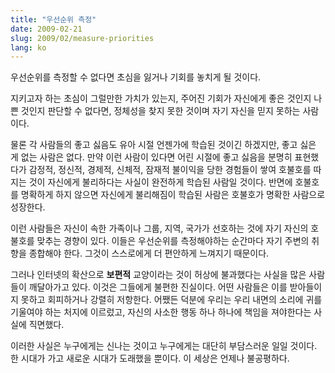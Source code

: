 ```yaml
---
title: "우선순위 측정"
date: 2009-02-21
slug: 2009/02/measure-priorities
lang: ko
---
```


우선순위를 측정할 수 없다면 초심을 잃거나 기회를 놓치게 될 것이다.

지키고자 하는 초심이 그럴만한 가치가 있는지, 주어진 기회가 자신에게 좋은 것인지 나쁜 것인지 판단할 수 없다면, 정체성을 찾지 못한 것이며 자기 자신을 믿지 못하는 사람이다.

물론 각 사람들의 좋고 싫음도 유아 시절 언젠가에 학습된 것이긴 하겠지만, 좋고 싫은 게 없는 사람은 없다. 만약 이런 사람이 있다면 어린 시절에 좋고 싫음을 분명히 표현했다가 감정적, 정신적, 경제적, 신체적, 잠재적 불이익을 당한 경험들이 쌓여 호불호를 따지는 것이 자신에게 불리하다는 사실이 완전하게 학습된 사람일 것이다. 반면에 호불호를 명확하게 하지 않으면 자신에게 불리해짐이 학습된 사람은 호불호가 명확한 사람으로 성장한다.

이런 사람들은 자신이 속한 가족이나 그룹, 지역, 국가가 선호하는 것에 자기 자신의 호불호를 맞추는 경향이 있다. 이들은 우선순위를 측정해야하는 순간마다 자기 주변의 취향을 종합해야 한다. 그것이 스스로에게 더 편안하게 느껴지기 때문이다.

그러나 인터넷의 확산으로 **보편적** 교양이라는 것이 허상에 불과했다는 사실을 많은 사람들이 깨달아가고 있다. 이것은 그들에게 불편한 진실이다. 어떤 사람들은  이를 받아들이지 못하고 회피하거나 강렬히 저항한다. 어쨌든 덕분에 우리는 우리 내면의 소리에 귀를 기울여야 하는 처지에 이르렀고, 자신의 사소한 행동 하나 하나에 책임을 져야한다는 사실에 직면했다.

이러한 사실은 누구에게는 신나는 것이고 누구에게는 대단히 부담스러운 일일 것이다. 한 시대가 가고 새로운 시대가 도래했을 뿐이다. 이 세상은 언제나 불공평하다.
